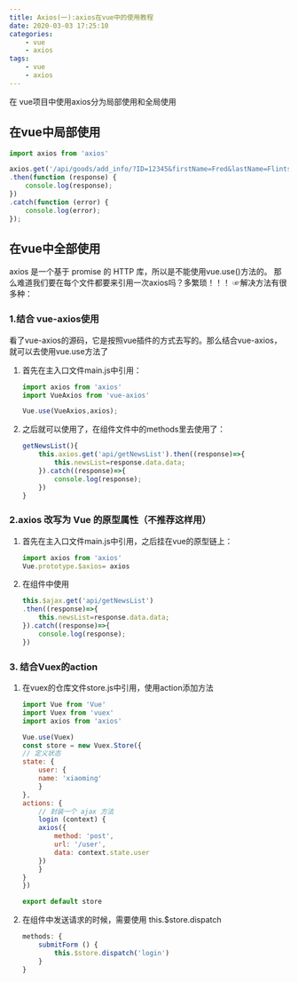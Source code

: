 ```yaml
---
title: Axios(一):axios在vue中的使用教程
date: 2020-03-03 17:25:10
categories:
    - vue
    - axios
tags:
    - vue
    - axios
---
```


在 vue项目中使用axios分为局部使用和全局使用

## 在vue中局部使用

```javascript
import axios from 'axios'

axios.get('/api/goods/add_info/?ID=12345&firstName=Fred&lastName=Flintstone')
.then(function (response) {
    console.log(response);
})
.catch(function (error) {
    console.log(error);
});
```

## 在vue中全部使用

axios 是一个基于 promise 的 HTTP 库，所以是不能使用vue.use()方法的。
那么难道我们要在每个文件都要来引用一次axios吗？多繁琐！！！
☞解决方法有很多种：

### 1.结合 vue-axios使用

看了vue-axios的源码，它是按照vue插件的方式去写的。那么结合vue-axios，就可以去使用vue.use方法了

1. 首先在主入口文件main.js中引用：

    ```javascript
    import axios from 'axios'
    import VueAxios from 'vue-axios'

    Vue.use(VueAxios,axios);
    ```

2. 之后就可以使用了，在组件文件中的methods里去使用了：

    ```javascript
    getNewsList(){
        this.axios.get('api/getNewsList').then((response)=>{
            this.newsList=response.data.data;
        }).catch((response)=>{
            console.log(response);
        })
    }
    ```

### 2.axios 改写为 Vue 的原型属性（不推荐这样用）

1. 首先在主入口文件main.js中引用，之后挂在vue的原型链上：

    ```javascript
    import axios from 'axios'
    Vue.prototype.$axios= axios
    ```

2. 在组件中使用

    ```javascript
    this.$ajax.get('api/getNewsList')
    .then((response)=>{
        this.newsList=response.data.data;
    }).catch((response)=>{
        console.log(response);
    })
    ```

### 3. 结合Vuex的action

1. 在vuex的仓库文件store.js中引用，使用action添加方法

    ```javascript
    import Vue from 'Vue'
    import Vuex from 'vuex'
    import axios from 'axios'

    Vue.use(Vuex)
    const store = new Vuex.Store({
    // 定义状态
    state: {
        user: {
        name: 'xiaoming'
        }
    },
    actions: {
        // 封装一个 ajax 方法
        login (context) {
        axios({
            method: 'post',
            url: '/user',
            data: context.state.user
        })
        }
    }
    })

    export default store
    ```

2. 在组件中发送请求的时候，需要使用 this.$store.dispatch

    ```javascript
    methods: {
        submitForm () {
            this.$store.dispatch('login')
        }
    }
    ```
